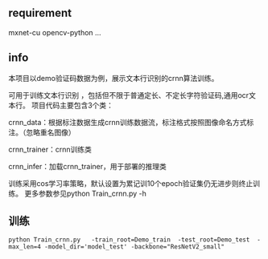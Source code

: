## requirement
mxnet-cu
opencv-python
...


## info
本项目以demo验证码数据为例，展示文本行识别的crnn算法训练。

可用于训练文本行识别 ，包括但不限于普通定长、不定长字符验证码,通用ocr文本行。
项目代码主要包含3个类：

crnn_data：根据标注数据生成crnn训练数据流，标注格式按照图像命名方式标注。（忽略重名图像）

crnn_trainer：crnn训练类

crnn_infer：加载crnn_trainer，用于部署的推理类

训练采用cos学习率策略，默认设置为累记训10个epoch验证集仍无进步则终止训练。
更多参数参见python Train_crnn.py -h

## 训练

`python Train_crnn.py   -train_root=Demo_train  -test_root=Demo_test  -max_len=4 -model_dir='model_test' -backbone="ResNetV2_small"`

